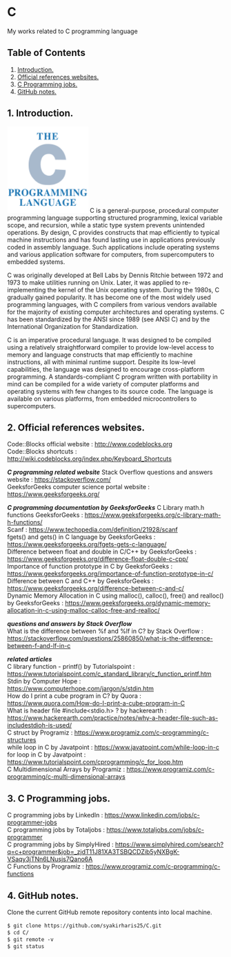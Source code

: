 # C
My works related to C programming language

## Table of Contents
1. [Introduction.](#introduction)
2. [Official references websites.](#references)
3. [C Programming jobs.](#jobs)
4. [GitHub notes.](#github)

<a name="introduction"></a>
## 1. Introduction.
<img src="C.png" height="200">
C is a general-purpose, procedural computer programming language supporting structured programming, lexical variable scope, and recursion, while a static type system prevents unintended operations. By design, C provides constructs that map efficiently to typical machine instructions and has found lasting use in applications previously coded in assembly language. Such applications include operating systems and various application software for computers, from supercomputers to embedded systems.

C was originally developed at Bell Labs by Dennis Ritchie between 1972 and 1973 to make utilities running on Unix. Later, it was applied to re-implementing the kernel of the Unix operating system. During the 1980s, C gradually gained popularity. It has become one of the most widely used programming languages, with C compilers from various vendors available for the majority of existing computer architectures and operating systems. C has been standardized by the ANSI since 1989 (see ANSI C) and by the International Organization for Standardization.

C is an imperative procedural language. It was designed to be compiled using a relatively straightforward compiler to provide low-level access to memory and language constructs that map efficiently to machine instructions, all with minimal runtime support. Despite its low-level capabilities, the language was designed to encourage cross-platform programming. A standards-compliant C program written with portability in mind can be compiled for a wide variety of computer platforms and operating systems with few changes to its source code. The language is available on various platforms, from embedded microcontrollers to supercomputers.

<a name="references"></a>
## 2. Official references websites. <br />
Code::Blocks official website : http://www.codeblocks.org <br />
Code::Blocks shortcuts : http://wiki.codeblocks.org/index.php/Keyboard_Shortcuts <br />

**_C programming related website_**
Stack Overflow questions and answers website : https://stackoverflow.com/ <br />
GeeksforGeeks computer science portal website : https://www.geeksforgeeks.org/ <br />

**_C programming documentation by GeeksforGeeks_**
C Library math.h functions GeeksforGeeks : https://www.geeksforgeeks.org/c-library-math-h-functions/ <br />
Scanf : https://www.techopedia.com/definition/21928/scanf <br />
fgets() and gets() in C language by GeeksforGeeks : https://www.geeksforgeeks.org/fgets-gets-c-language/ <br />
Difference between float and double in C/C++ by GeeksforGeeks : https://www.geeksforgeeks.org/difference-float-double-c-cpp/ <br />
Importance of function prototype in C by GeeksforGeeks : https://www.geeksforgeeks.org/importance-of-function-prototype-in-c/ <br />
Difference between C and C++ by GeeksforGeeks : https://www.geeksforgeeks.org/difference-between-c-and-c/ <br />
Dynamic Memory Allocation in C using malloc(), calloc(), free() and realloc() by GeeksforGeeks : https://www.geeksforgeeks.org/dynamic-memory-allocation-in-c-using-malloc-calloc-free-and-realloc/ <br />

**_questions and answers by Stack Overflow_** <br />
What is the difference between %f and %lf in C? by Stack Overflow : https://stackoverflow.com/questions/25860850/what-is-the-difference-between-f-and-lf-in-c <br />

**_related articles_** <br />
C library function - printf() by Tutorialspoint : https://www.tutorialspoint.com/c_standard_library/c_function_printf.htm <br />
Stdin by Computer Hope : https://www.computerhope.com/jargon/s/stdin.htm <br />
How do I print a cube program in C? by Quora : https://www.quora.com/How-do-I-print-a-cube-program-in-C <br />
What is header file #include<stdio.h> ? by hackerearth : https://www.hackerearth.com/practice/notes/why-a-header-file-such-as-includestdioh-is-used/ <br />
C struct by Programiz : https://www.programiz.com/c-programming/c-structures <br />
while loop in C by Javatpoint : https://www.javatpoint.com/while-loop-in-c <br />
for loop in C by Javatpoint : https://www.tutorialspoint.com/cprogramming/c_for_loop.htm <br />
C Multidimensional Arrays by Programiz : https://www.programiz.com/c-programming/c-multi-dimensional-arrays <br />

<a name="jobs"></a>
## 3. C Programming jobs.

C programming jobs by LinkedIn : https://www.linkedin.com/jobs/c-programmer-jobs <br />
C programming jobs by Totaljobs : https://www.totaljobs.com/jobs/c-programmer <br />
C programming jobs by SimplyHired : https://www.simplyhired.com/search?q=c+programmer&job=_zjdT11J81XA3TSBQCDZib5yNXBgK-VSaqy3jTNn6LNusjs7Qano6A <br />
C Functions by Programiz : https://www.programiz.com/c-programming/c-functions <br />

<a name="github"></a>
## 4. GitHub notes.
Clone the current GitHub remote repository contents into local machine.
```
$ git clone https://github.com/syakirharis25/C.git
$ cd C/
$ git remote -v
$ git status
